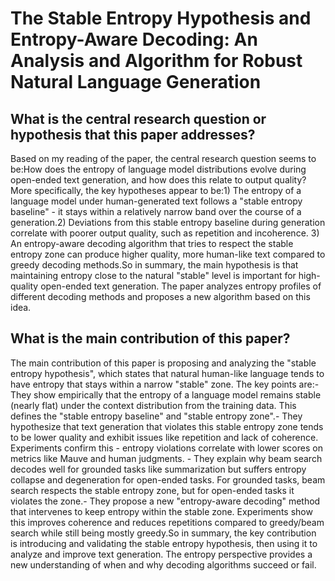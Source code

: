 # The Stable Entropy Hypothesis and Entropy-Aware Decoding: An Analysis   and Algorithm for Robust Natural Language Generation

## What is the central research question or hypothesis that this paper addresses?

Based on my reading of the paper, the central research question seems to be:How does the entropy of language model distributions evolve during open-ended text generation, and how does this relate to output quality? More specifically, the key hypotheses appear to be:1) The entropy of a language model under human-generated text follows a "stable entropy baseline" - it stays within a relatively narrow band over the course of a generation.2) Deviations from this stable entropy baseline during generation correlate with poorer output quality, such as repetition and incoherence. 3) An entropy-aware decoding algorithm that tries to respect the stable entropy zone can produce higher quality, more human-like text compared to greedy decoding methods.So in summary, the main hypothesis is that maintaining entropy close to the natural "stable" level is important for high-quality open-ended text generation. The paper analyzes entropy profiles of different decoding methods and proposes a new algorithm based on this idea.


## What is the main contribution of this paper?

The main contribution of this paper is proposing and analyzing the "stable entropy hypothesis", which states that natural human-like language tends to have entropy that stays within a narrow "stable" zone. The key points are:- They show empirically that the entropy of a language model remains stable (nearly flat) under the context distribution from the training data. This defines the "stable entropy baseline" and "stable entropy zone".- They hypothesize that text generation that violates this stable entropy zone tends to be lower quality and exhibit issues like repetition and lack of coherence. Experiments confirm this - entropy violations correlate with lower scores on metrics like Mauve and human judgments. - They explain why beam search decodes well for grounded tasks like summarization but suffers entropy collapse and degeneration for open-ended tasks. For grounded tasks, beam search respects the stable entropy zone, but for open-ended tasks it violates the zone.- They propose a new "entropy-aware decoding" method that intervenes to keep entropy within the stable zone. Experiments show this improves coherence and reduces repetitions compared to greedy/beam search while still being mostly greedy.So in summary, the key contribution is introducing and validating the stable entropy hypothesis, then using it to analyze and improve text generation. The entropy perspective provides a new understanding of when and why decoding algorithms succeed or fail.
